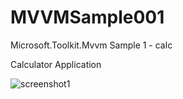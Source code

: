 # MVVMSample001
Microsoft.Toolkit.Mvvm Sample 1 - calc

Calculator Application

![screenshot1](https://user-images.githubusercontent.com/81235941/115358971-2a16d480-a1f9-11eb-8f0f-86b7e208bee8.png)

